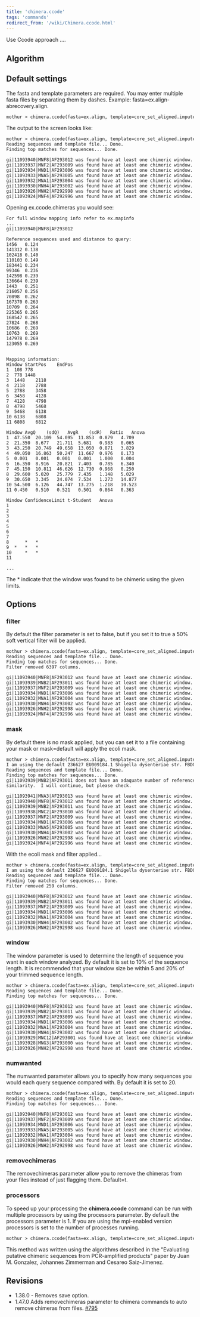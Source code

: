 ```yaml
---
title: 'chimera.ccode'
tags: 'commands'
redirect_from: '/wiki/Chimera.ccode.html'
---
```

Use Ccode approach \....


## Algorithm

## Default settings

The fasta and template parameters are required. You may enter multiple
fasta files by separating them by dashes. Example:
fasta=ex.align-abrecovery.align.

    mothur > chimera.ccode(fasta=ex.align, template=core_set_aligned.imputed.fasta)

The output to the screen looks like:

    mothur > chimera.ccode(fasta=ex.align, template=core_set_aligned.imputed.fasta)
    Reading sequences and template file... Done.
    Finding top matches for sequences... Done.

    gi|11093940|MNF8|AF293012 was found have at least one chimeric window.
    gi|11093937|MNF2|AF293009 was found have at least one chimeric window.
    gi|11093934|MND1|AF293006 was found have at least one chimeric window.
    gi|11093933|MNA5|AF293005 was found have at least one chimeric window.
    gi|11093932|MNA1|AF293004 was found have at least one chimeric window.
    gi|11093930|MNH4|AF293002 was found have at least one chimeric window.
    gi|11093926|MNH2|AF292998 was found have at least one chimeric window.
    gi|11093924|MNF4|AF292996 was found have at least one chimeric window.

Opening ex.ccode.chimeras you would see:

    For full window mapping info refer to ex.mapinfo
    ...
    gi|11093940|MNF8|AF293012

    Reference sequences used and distance to query:
    1456   0.124
    141312 0.138
    102418 0.140
    110103 0.149
    183441 0.234
    99346  0.236
    142598 0.239
    136664 0.239
    1443   0.251
    216057 0.256
    70898  0.262
    167370 0.263
    10709  0.264
    225365 0.265
    168547 0.265
    27824  0.268
    10686  0.269
    10763  0.269
    147978 0.269
    123055 0.269


    Mapping information: 
    Window StartPos    EndPos
    1  108 778
    2  778 1448
    3  1448    2118
    4  2118    2788
    5  2788    3458
    6  3458    4128
    7  4128    4798
    8  4798    5468
    9  5468    6138
    10 6138    6808
    11 6808    6812

    Window AvgQ    (sdQ)   AvgR    (sdR)   Ratio   Anova
    1  47.550  20.109  54.095  11.853  0.879   4.709
    2  21.350  8.677   21.711  5.681   0.983   0.065
    3  43.250  20.749  49.658  13.050  0.871   3.829
    4  49.050  16.863  50.247  11.667  0.976   0.173
    5  0.001   0.001   0.001   0.001   1.000   0.004
    6  16.350  8.916   20.821  7.403   0.785   6.340
    7  45.150  10.811  46.626  12.730  0.968   0.250
    8  29.600  5.020   25.779  7.435   1.148   5.029
    9  30.650  3.345   24.074  7.534   1.273   14.877
    10 54.500  6.126   44.747  13.275  1.218   10.523
    11 0.450   0.510   0.521   0.501   0.864   0.363

    Window ConfidenceLimit t-Student   Anova
    1              
    2              
    3              
    4              
    5              
    6              
    7              
    8      *   *   
    9  *   *   *   
    10     *   *   
    11             

    ...

The \* indicate that the window was found to be chimeric using the given
limits.

## Options

### filter

By default the filter parameter is set to false, but if you set it to
true a 50% soft vertical filter will be applied.

    mothur > chimera.ccode(fasta=ex.align, template=core_set_aligned.imputed.fasta, filter=t)
    Reading sequences and template file... Done.
    Finding top matches for sequences... Done.
    Filter removed 6397 columns.

    gi|11093940|MNF8|AF293012 was found have at least one chimeric window.
    gi|11093939|MNB2|AF293011 was found have at least one chimeric window.
    gi|11093937|MNF2|AF293009 was found have at least one chimeric window.
    gi|11093934|MND1|AF293006 was found have at least one chimeric window.
    gi|11093932|MNA1|AF293004 was found have at least one chimeric window.
    gi|11093930|MNH4|AF293002 was found have at least one chimeric window.
    gi|11093926|MNH2|AF292998 was found have at least one chimeric window.
    gi|11093924|MNF4|AF292996 was found have at least one chimeric window.

### mask

By default there is no mask applied, but you can set it to a file
containing your mask or mask=default will apply the ecoli mask.

    mothur > chimera.ccode(fasta=ex.align, template=core_set_aligned.imputed.fasta, mask=default)
    I am using the default 236627 EU009184.1 Shigella dysenteriae str. FBD013.
    Reading sequences and template file... Done.
    Finding top matches for sequences... Done.
    gi|11093939|MNB2|AF293011 does not have an adaquate number of reference sequences that are within 20% and 0.5%
    similarity.  I will continue, but please check.

    gi|11093941|MNA3|AF293013 was found have at least one chimeric window.
    gi|11093940|MNF8|AF293012 was found have at least one chimeric window.
    gi|11093939|MNB2|AF293011 was found have at least one chimeric window.
    gi|11093938|MNC2|AF293010 was found have at least one chimeric window.
    gi|11093937|MNF2|AF293009 was found have at least one chimeric window.
    gi|11093934|MND1|AF293006 was found have at least one chimeric window.
    gi|11093933|MNA5|AF293005 was found have at least one chimeric window.
    gi|11093930|MNH4|AF293002 was found have at least one chimeric window.
    gi|11093926|MNH2|AF292998 was found have at least one chimeric window.
    gi|11093924|MNF4|AF292996 was found have at least one chimeric window.

With the ecoli mask and filter applied\...

    mothur > chimera.ccode(fasta=ex.align, template=core_set_aligned.imputed.fasta, mask=default, filter=t)
    I am using the default 236627 EU009184.1 Shigella dysenteriae str. FBD013.
    Reading sequences and template file... Done.
    Finding top matches for sequences... Done.
    Filter removed 259 columns.

    gi|11093940|MNF8|AF293012 was found have at least one chimeric window.
    gi|11093939|MNB2|AF293011 was found have at least one chimeric window.
    gi|11093937|MNF2|AF293009 was found have at least one chimeric window.
    gi|11093934|MND1|AF293006 was found have at least one chimeric window.
    gi|11093932|MNA1|AF293004 was found have at least one chimeric window.
    gi|11093930|MNH4|AF293002 was found have at least one chimeric window.
    gi|11093926|MNH2|AF292998 was found have at least one chimeric window.

### window

The window parameter is used to determine the length of sequence you
want in each window analyzed. By default it is set to 10% of the
sequence length. It is recommended that your window size be within 5 and
20% of your trimmed sequence length.

    mothur > chimera.ccode(fasta=ex.align, template=core_set_aligned.imputed.fasta, window=400)
    Reading sequences and template file... Done.
    Finding top matches for sequences... Done.

    gi|11093940|MNF8|AF293012 was found have at least one chimeric window.
    gi|11093939|MNB2|AF293011 was found have at least one chimeric window.
    gi|11093937|MNF2|AF293009 was found have at least one chimeric window.
    gi|11093934|MND1|AF293006 was found have at least one chimeric window.
    gi|11093932|MNA1|AF293004 was found have at least one chimeric window.
    gi|11093930|MNH4|AF293002 was found have at least one chimeric window.
    gi|11093929|MNC12|AF293001 was found have at least one chimeric window.
    gi|11093928|MNG3|AF293000 was found have at least one chimeric window.
    gi|11093926|MNH2|AF292998 was found have at least one chimeric window.

### numwanted

The numwanted parameter allows you to specify how many sequences you
would each query sequence compared with. By default it is set to 20.

    mothur > chimera.ccode(fasta=ex.align, template=core_set_aligned.imputed.fasta, numwanted=10)
    Reading sequences and template file... Done.
    Finding top matches for sequences... Done.

    gi|11093940|MNF8|AF293012 was found have at least one chimeric window.
    gi|11093937|MNF2|AF293009 was found have at least one chimeric window.
    gi|11093934|MND1|AF293006 was found have at least one chimeric window.
    gi|11093933|MNA5|AF293005 was found have at least one chimeric window.
    gi|11093932|MNA1|AF293004 was found have at least one chimeric window.
    gi|11093930|MNH4|AF293002 was found have at least one chimeric window.
    gi|11093926|MNH2|AF292998 was found have at least one chimeric window.
    
### removechimeras
    
The removechimeras parameter allow you to remove the chimeras from your files instead of just flagging them. Default=t.


### processors

To speed up your processing the **chimera.ccode** command can be run with
multiple processors by using the processors parameter. By default the
processors parameter is 1. If you are using the mpi-enabled version
processors is set to the number of processes running.

    mothur > chimera.ccode(fasta=ex.align, template=core_set_aligned.imputed.fasta, processors=2)

This method was written using the algorithms described in the
"Evaluating putative chimeric sequences from PCR-amplified products"
paper by Juan M. Gonzalez, Johannes Zimmerman and Cesareo Saiz-Jimenez.

## Revisions

-   1.38.0 - Removes save option.
-   1.47.0 Adds removechimeras parameter to chimera commands to auto remove chimeras from files. [\#795](https://github.com/mothur/mothur/issues/795)


